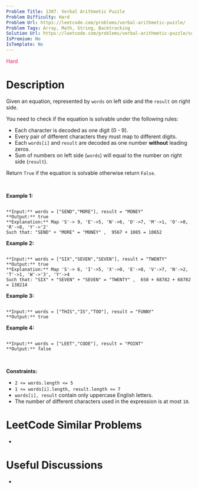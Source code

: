 ```yaml
---
Problem Title: 1307. Verbal Arithmetic Puzzle
Problem Difficulty: Hard
Problem Url: https://leetcode.com/problems/verbal-arithmetic-puzzle/
Problem Tags: Array, Math, String, Backtracking
Solution Url: https://leetcode.com/problems/verbal-arithmetic-puzzle/solution/
IsPremium: No
IsTemplate: No
---
```


<span style="color: rgb(233, 30, 99);">Hard</span>

# Description

Given an equation, represented by `words` on left side and the `result` on right side.


You need to check if the equation is solvable under the following rules:


* Each character is decoded as one digit (0 - 9).
* Every pair of different characters they must map to different digits.
* Each `words[i]` and `result` are decoded as one number **without** leading zeros.
* Sum of numbers on left side (`words`) will equal to the number on right side (`result`).


Return `True` if the equation is solvable otherwise return `False`.


 


**Example 1:**



```

**Input:** words = ["SEND","MORE"], result = "MONEY"
**Output:** true
**Explanation:** Map 'S'-> 9, 'E'->5, 'N'->6, 'D'->7, 'M'->1, 'O'->0, 'R'->8, 'Y'->'2'
Such that: "SEND" + "MORE" = "MONEY" ,  9567 + 1085 = 10652
```

**Example 2:**



```

**Input:** words = ["SIX","SEVEN","SEVEN"], result = "TWENTY"
**Output:** true
**Explanation:** Map 'S'-> 6, 'I'->5, 'X'->0, 'E'->8, 'V'->7, 'N'->2, 'T'->1, 'W'->'3', 'Y'->4
Such that: "SIX" + "SEVEN" + "SEVEN" = "TWENTY" ,  650 + 68782 + 68782 = 138214
```

**Example 3:**



```

**Input:** words = ["THIS","IS","TOO"], result = "FUNNY"
**Output:** true

```

**Example 4:**



```

**Input:** words = ["LEET","CODE"], result = "POINT"
**Output:** false

```

 


**Constraints:**


* `2 <= words.length <= 5`
* `1 <= words[i].length, result.length <= 7`
* `words[i], result` contain only uppercase English letters.
* The number of different characters used in the expression is at most `10`.




# LeetCode Similar Problems

- []()

# Useful Discussions

- []()
